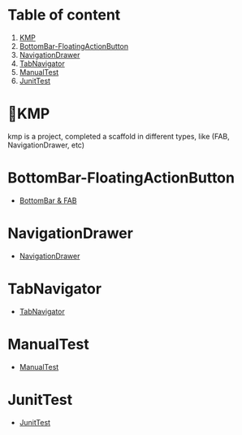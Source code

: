 # Table of content
1. [KMP](#kmp)
2. [BottomBar-FloatingActionButton](#bottombar-floatingactionbutton)
3. [NavigationDrawer](#navigationdrawer)
4. [TabNavigator](#tabnavigator)
5. [ManualTest](#manualtest)
6. [JunitTest](#junittest)


# 👋KMP
kmp is a project, completed a scaffold in different types, like (FAB, NavigationDrawer, etc)



# BottomBar-FloatingActionButton
* [BottomBar & FAB](https://github.com/Mustafa-Muhamed-Mansour/KMP/tree/features/scaffold/bottomBar_floatingActionButton?tab=readme-ov-file) 


# NavigationDrawer
* [NavigationDrawer](https://github.com/Mustafa-Muhamed-Mansour/KMP/blob/features/scaffold/navigationDrawer/README.md)


# TabNavigator
* [TabNavigator](https://github.com/Mustafa-Muhamed-Mansour/KMP/tree/features/scaffold/tabNavigator) 


# ManualTest
* [ManualTest](https://github.com/Mustafa-Muhamed-Mansour/KMP/tree/features/testing/manualTest)
  

# JunitTest
* [JunitTest](https://github.com/Mustafa-Muhamed-Mansour/KMP/tree/features/testing/junitTest/school-(AAA))
